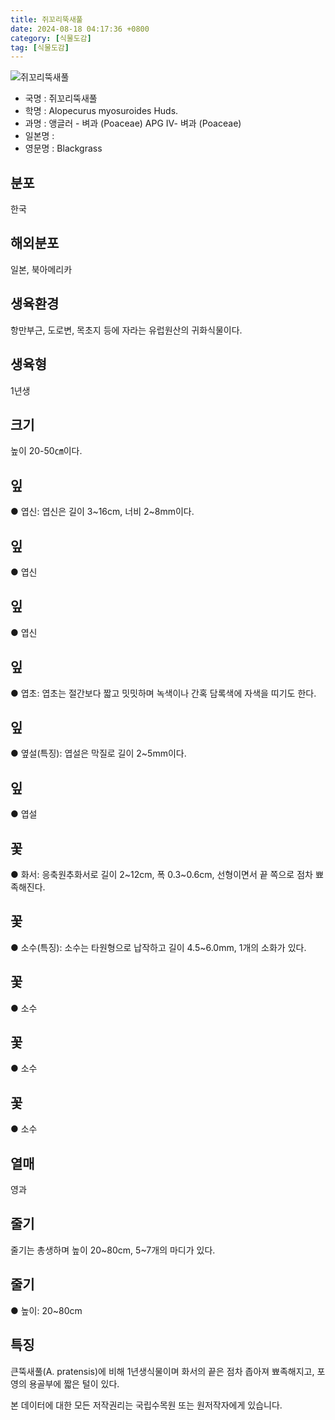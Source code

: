 ```yaml
---
title: 쥐꼬리뚝새풀
date: 2024-08-18 04:17:36 +0800
category: [식물도감]
tag: [식물도감]
---
```




![쥐꼬리뚝새풀](/fileUpload/plants/basic/Gramineae/Alopecurus/398/398_1_th2.jpg)
- 국명 : 쥐꼬리뚝새풀
- 학명 : Alopecurus myosuroides Huds.
- 과명 : 앵글러 - 벼과 (Poaceae) APG Ⅳ- 벼과 (Poaceae)
- 일본명 : 
- 영문명 : Blackgrass


## 분포
한국
## 해외분포
일본, 북아메리카
## 생육환경
항만부근, 도로변, 목초지 등에 자라는 유럽원산의 귀화식물이다.
## 생육형
1년생
## 크기
높이 20-50㎝이다.
## 잎
● 엽신: 엽신은 길이 3~16cm, 너비 2~8mm이다.
## 잎
● 엽신
## 잎
● 엽신
## 잎
● 엽초: 엽초는 절간보다 짧고 밋밋하며 녹색이나 간혹 담록색에 자색을 띠기도 한다.
## 잎
● 옆설(특징): 엽설은 막질로 길이 2~5mm이다.
## 잎
● 엽설
## 꽃
● 화서: 응축원추화서로 길이 2~12cm, 폭 0.3~0.6cm, 선형이면서 끝 쪽으로 점차 뾰족해진다.
## 꽃
● 소수(특징): 소수는 타원형으로 납작하고 길이 4.5~6.0mm, 1개의 소화가 있다.
## 꽃
● 소수
## 꽃
● 소수
## 꽃
● 소수
## 열매
영과
## 줄기
줄기는 총생하며 높이 20~80cm, 5~7개의 마디가 있다.
## 줄기
● 높이: 20~80cm
## 특징
큰뚝새풀(A. pratensis)에 비해 1년생식물이며 화서의 끝은 점차 좁아져 뾰족해지고, 포영의 용골부에 짧은 털이 있다.






본 데이터에 대한 모든 저작권리는 국립수목원 또는 원저작자에게 있습니다.
